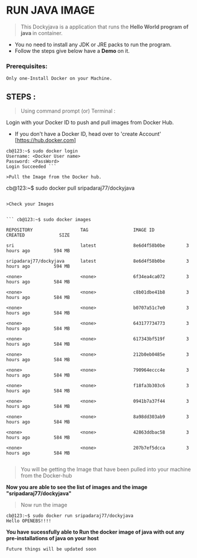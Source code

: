 # RUN JAVA IMAGE 

> This Dockyjava is a application that runs the <b> Hello World program of java </b> in container.
  - You no need to install any JDK or JRE packs to run the program. 
  - Follow the steps give below have a <b> Demo </b> on it. 
  
### Prerequisites:
    
    Only one-Install Docker on your Machine.
    
  ## STEPS :
  
> Using command prompt (or) Terminal :
 
 Login with your Docker ID to push and pull images from Docker Hub. 
 
 - If you don't have a Docker ID, head over to 'create Account' [https://hub.docker.com]

  ```
cb@123:~$ sudo docker login
Username: <Docker User name> 
Password: <PassWord>
Login Succeeded ```

>Pull the Image from the Docker hub.

```
cb@123:~$ sudo docker pull sripadaraj77/dockyjava
```

>Check your Images 


``` cb@123:~$ sudo docker images

REPOSITORY                  TAG                 IMAGE ID            CREATED             SIZE

sri                         latest              8e6d4f58b0be        3 hours ago         594 MB

sripadaraj77/dockyjava      latest              8e6d4f58b0be        3 hours ago         594 MB

<none>                      <none>              6f34ea4ca072        3 hours ago         584 MB

<none>                      <none>              c8b01dbe41b8        3 hours ago         584 MB

<none>                      <none>              b0707a51c7e0        3 hours ago         584 MB

<none>                      <none>              643177734773        3 hours ago         584 MB

<none>                      <none>              617343bf519f        3 hours ago         584 MB

<none>                      <none>              212b0eb0485e        3 hours ago         584 MB

<none>                      <none>              790964eccc4e        3 hours ago         584 MB

<none>                      <none>              f18fa3b303c6        3 hours ago         584 MB

<none>                      <none>              0941b7a37f44        3 hours ago         584 MB

<none>                      <none>              8a98dd303ab9        3 hours ago         584 MB

<none>                      <none>              42863ddbac58        3 hours ago         584 MB

<none>                      <none>              207b7ef5dcca        3 hours ago         584 MB


```

>You will be getting the Image that have been pulled into your machine from the Docker-hub 

<b> Now you are able to see the list of images and the image "sripadaraj77/dockyjava" </b>

>Now run the image 

```
cb@123:~$ sudo docker run sripadaraj77/dockyjava
Hello OPENEBS!!!!
```
<b> You have sucessfully able to Run the docker image of java with out any pre-installations of java on your host </b>

```Future things will be updated soon```

